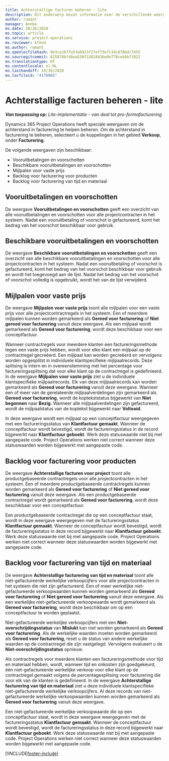 ```yaml
---
title: Achterstallige facturen beheren - lite
description: Dit onderwerp bevat informatie over de verschillende weergaven die beschikbaar zijn voor het beheren van de achterstand in facturering.
author: rumant
manager: Annbe
ms.date: 10/26/2020
ms.topic: article
ms.service: project-operations
ms.reviewer: kfend
ms.author: rumant
ms.openlocfilehash: 0e3ca167fa53a6923727eff3e7c34c8706dc7455
ms.sourcegitcommit: 625878bf48ea530f3381843be0e778cebbbf1922
ms.translationtype: HT
ms.contentlocale: nl-NL
ms.lasthandoff: 10/30/2020
ms.locfileid: "4176965"
---
```

# <a name="manage-the-billing-backlog---lite"></a>Achterstallige facturen beheren - lite

_**Van toepassing op:** Lite-implementatie - van deal tot pro-formafacturering_

Dynamics 365 Project Operations heeft speciale weergaven om de achterstand in facturering te helpen beheren. Om de achterstand in facturering te beheren, selecteert u de koppelingen in het gebied **Verkoop**, onder **Facturering**. 

De volgende weergaven zijn beschikbaar:

- Vooruitbetalingen en voorschotten
- Beschikbare vooruitbetalingen en voorschotten
- Mijlpalen voor vaste prijs
- Backlog voor facturering voor producten
- Backlog voor facturering van tijd en materiaal

## <a name="retainers-and-advances"></a>Vooruitbetalingen en voorschotten

De weergave **Vooruitbetalingen en voorschotten** geeft een overzicht van alle vooruitbetalingen en voorschotten voor alle projectcontracten in het systeem. Nadat een vooruitbetaling of voorschot is gefactureerd, komt het bedrag van het voorschot beschikbaar voor gebruik.

## <a name="available-retainers-and-advances"></a>Beschikbare vooruitbetalingen en voorschotten

De weergave **Beschikbare vooruitbetalingen en voorschotten** geeft een overzicht van alle beschikbare vooruitbetalingen en voorschotten voor alle projectcontracten in het systeem. Nadat een vooruitbetaling of voorschot is gefactureerd, komt het bedrag van het voorschot beschikbaar voor gebruik en wordt het toegevoegd aan de lijst. Nadat het bedrag van het voorschot of voorschot volledig is opgebruikt, wordt het van de lijst verwijderd.

## <a name="fixed-price-milestones"></a>Mijlpalen voor vaste prijs

De weergave **Mijlpalen voor vaste prijs** toont alle mijlpalen voor een vaste prijs voor alle projectcontractregels in het systeem. Een of meerdere mijlpalen kunnen worden gemarkeerd als **Gereed voor facturering** of **Niet gereed voor facturering** vanuit deze weergave. Als een mijlpaal wordt gemarkeerd als **Gereed voor facturering**, wordt deze beschikbaar voor een conceptfactuur.

Wanneer contractregels voor meerdere klanten een factureringsmethode tegen een vaste prijs hebben, wordt voor elke klant een mijlpaal op de contractregel gecreëerd. Een mijlpaal kan worden gecreëerd en vervolgens worden opgesplitst in individuele klantspecifieke mijlpaalrecords. Deze splitsing is intern en in overeenstemming met het percentage voor factureringssplitsing dat voor elke klant op de contractregel is gedefinieerd. In de weergave **Mijlpalen voor vaste prijs** ziet u de individuele klantspecifieke mijlpaalrecords. Elk van deze mijlpaalrecords kan worden gemarkeerd als **Gereed voor facturering** vanuit deze weergave. Wanneer een of meer van de gerelateerde mijlpaalverdelingen zijn gemarkeerd als **Gereed voor facturering**, wordt de koptekststatus bijgewerkt van **Niet begonnen** naar **Bezig**. Wanneer alle mijlpaalverdelingen zijn gefactureerd, wordt de mijlpaalstatus van de koptekst bijgewerkt naar **Voltooid**.

In deze weergave wordt een mijlpaal op een conceptfactuur weergegeven met een factureringsstatus van **Klantfactuur gemaakt**. Wanneer de conceptfactuur wordt bevestigd, wordt de factureringsstatus in de record bijgewerkt naar **Klantfactuur geboekt**. Werk deze statuswaarde niet bij met aangepaste code. Project Operations werken niet correct wanneer deze statuswaarden worden bijgewerkt met aangepaste code.

## <a name="product-billing-backlog"></a>Backlog voor facturering voor producten

De weergave **Achterstallige facturen voor project** toont alle productgebaseerde contractregels voor alle projectcontracten in het systeem. Een of meerdere productgebaseerde contractregels kunnen worden gemarkeerd als **Gereed voor facturering** of **Niet gereed voor facturering** vanuit deze weergave. Als een productgebaseerde contractregel wordt gemarkeerd als **Gereed voor facturering**, wordt deze beschikbaar voor een conceptfactuur.

Een productgebaseerde contractregel die op een conceptfactuur staat, wordt in deze weergave weergegeven met de factureringsstatus **Klantfactuur gemaakt**. Wanneer de conceptfactuur wordt bevestigd, wordt de factureringsstatus in deze record bijgewerkt naar **Klantfactuur geboekt**. Werk deze statuswaarde niet bij met aangepaste code. Project Operations werken niet correct wanneer deze statuswaarden worden bijgewerkt met aangepaste code.

## <a name="time-and-material-billing-backlog"></a>Backlog voor facturering van tijd en materiaal

De weergave **Achterstallige facturering van tijd en materiaal** toont alle niet-gefactureerde werkelijke verkoopcijfers voor alle projectcontracten in het systeem die niet zijn gefactureerd. Een of meer werkelijke niet-gefactureerde verkoopwaarden kunnen worden gemarkeerd als **Gereed voor facturering** of **Niet gereed voor facturering** vanuit deze weergave. Als een werkelijke niet-gefactureerde verkoopwaarde wordt gemarkeerd als **Gereed voor facturering**, wordt deze beschikbaar om op een conceptfactuur te worden geplaatst.

Niet-gefactureerde werkelijke verkoopcijfers met een **Niet-overschrijdingsstatus** van **Mislukt** kan niet worden gemarkeerd als **Gereed voor facturering**. Als de werkelijke waarden moeten worden gemarkeerd als **Gereed voor facturering**, reset u de status van andere werkelijke waarden op de contractregel die zijn vastgelegd. Vervolgens evalueert u de **Niet-overschrijdingsstatus** opnieuw.

Als contractregels voor meerdere klanten een factureringsmethode voor tijd en materiaal hebben, wordt, wanneer tijd en onkosten zijn goedgekeurd, één niet-gefactureerde werkelijke verkoop voor elke klant op de contractregel gemaakt volgens de percentagesplitsing voor facturering die voor elk van de klanten is gedefinieerd. In de weergave **Achterstallige facturering van tijd en materiaal** ziet u deze individuele klantspecifieke niet-gefactureerde werkelijke verkoopcijfers. Al deze records van niet-gefactureerde werkelijke verkoopwaarden kunnen worden gemarkeerd als **Gereed voor facturering** vanuit deze weergave.

Een niet-gefactureerde werkelijke verkoopwaarde die op een conceptfactuur staat, wordt in deze weergave weergegeven met de factureringsstatus **Klantfactuur gemaakt**. Wanneer de conceptfactuur wordt bevestigd, wordt de factureringsstatus in deze record bijgewerkt naar **Klantfactuur geboekt**. Werk deze statuswaarde niet bij met aangepaste code. Project Operations werken niet correct wanneer deze statuswaarden worden bijgewerkt met aangepaste code.


[!INCLUDE[footer-include](../../includes/footer-banner.md)]